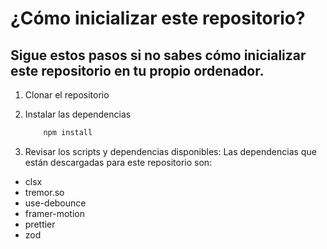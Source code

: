 # ¿Cómo inicializar este repositorio?

## Sigue estos pasos si no sabes cómo inicializar este repositorio en tu propio ordenador.

1. Clonar el repositorio

2. Instalar las dependencias
   ```powershell
       npm install
   ```
3. Revisar los scripts y dependencias disponibles:
   Las dependencias que están descargadas para este repositorio son:

- clsx
- tremor.so
- use-debounce
- framer-motion
- prettier
- zod
